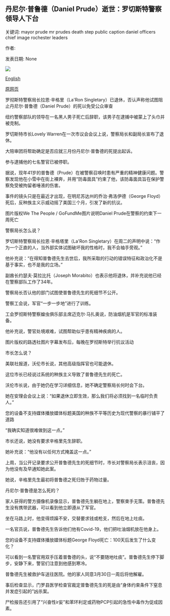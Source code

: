 ## 丹尼尔·普鲁德（Daniel Prude）逝世：罗切斯特警察领导人下台

关键词: mayor prude mr prudes death step public caption daniel officers chief image rochester leaders

作者: 

发表日期: None

![](https://ichef.bbci.co.uk/news/1024/branded_news/BA34/production/_114286674_tv063205067.jpg)

[English](Daniel%20Prude%20death%3A%20Rochester%20police%20leaders%20step%20down.md)

[原网页](https://www.bbc.com/news/world-us-canada-54080239)

罗彻斯特警察局长拉恩·辛格里（La'Ron Singletary）已退休，否认声称他试图阻止丹尼尔·普鲁德（Daniel Prude）的死以免受公众审查

纽约警察部队的领导在一名黑人男子死亡后辞职，该男子在逮捕中被蒙上了头巾并被克制。

罗切斯特市长Lovely Warren在一次市议会会议上说，警察局长和副局长宣布了退休。

大陪审团将帮助确定是否应就三月份丹尼尔·普鲁德的死提出起诉。

参与逮捕他的七名警官已被停职。

据说，现年41岁的普鲁德（Prude）在被警察召唤时患有严重的精神健康问题。警察发现他在小雪中在街上裸奔，并用“防毒面具”约束了他，该防毒面具旨在保护警察免受被拘留者唾液的伤害。

事件的镜头只是在最近才出现，在明尼苏达州的乔治·弗洛伊德（George Floyd）死后，反种族主义示威动摇了美国三个月，引发了新的抗议。

图片版权We The People / GoFundMe图片说明Daniel Prude在警察的约束下一周死亡

警察局长怎么说？

罗切斯特警察局长拉恩·辛格塔里（La'Ron Singletary）在周二的声明中说：“作为一个正直的人，当外部实体试图破坏我的性格时，我不会袖手旁观。”

他补充说：“在得知普鲁德先生去世后，我所采取的行动的错误特征和政治化不是基于事实，也不是我的立场。”

副酋长约瑟夫·莫拉比托（Joseph Morabito）也表示他将退休，并补充说他已经在警察部队工作了34年。

警察局长否认他的部门试图使普鲁德先生的死细节不公开。

警察工会说，军官“一步一步地”进行了训练。

工会罗彻斯特警察蝗虫俱乐部主席迈克尔·马扎奥说，防油烟机是军官的标准装备。

他补充说，警官处境艰难，试图帮助似乎患有精神疾病的人。

图片版权的路透社图片字幕发布后，每晚在罗彻斯特举行抗议活动

市长怎么说？

美联社报道，沃伦市长说，其他高级指挥官也可能退休。

这位市长已经说过系统的种族主义导致了普鲁德先生的死亡。

沃伦市长说，由于她仍在学习详细信息，她不确定警察局长何时会下台。

她在安理会会议上说：“如果退休立即生效，那么我们将必须找到一名临时负责人。”

您的设备不支持媒体播放媒体标题美国的种族不平等历史为现代警察的暴行铺平了道路

“我确实知道很难做到这一点。”

市长还说，她没有要求辛格里先生辞职。

她补充说：“他没有以任何方式掩盖这一点。”

上周，当公开记录要求公开普鲁德先生的死细节时，市长对警察局长表示沮丧，因为他没有及早通知她此案。

她说，辛格里先生最初将普鲁德之死归咎于药物过量。

丹尼尔·普鲁德是怎么死的？

家人获得的警方摄像机录像显示，普鲁德先生躺在地上，警察束手无策。普鲁德先生没有携带武器，可以看到他立即遵从了军官。

坐在马路上时，他变得烦躁不安，交替要求钱或枪支，然后在地上吐痰。

一名官员说，普鲁德先生告诉他们他有Covid-19，他们把吐油烟机放在他身上。

您的设备不支持媒体播放媒体标题George Floyd死亡：100天后发生了什么变化？

可以看到一名警官用双手压着普鲁德的头，说“不要随地吐痰”。普鲁德先生停下脚步，安静下来，警官们注意到他感到寒冷。

普鲁德先生被救护车送往医院。他的家人同意3月30日一周后将他解雇。

事后检查显示，门罗县医学检查官裁定普鲁德先生的死是由“身体约束条件下窒息并发症引起的”凶杀案。

尸检报告还引用了“兴奋性ir妄”和苯环利定或药物PCP引起的急性中毒作为促成因素。